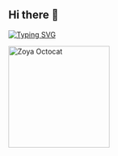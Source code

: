 ## Hi there 👋
[![Typing SVG](https://readme-typing-svg.demolab.com?font=Fira+Code&size=25&pause=1000&color=208EFF&width=435&lines=Hi!+I'm+Zoya)](https://git.io/typing-svg)

<img src="https://github.com/user-attachments/assets/c1047f1e-9eb1-4edb-84df-3192e868993f" alt="Zoya Octocat" style="height: 200px; width:200px" align="left"/>


